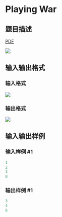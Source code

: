 # Playing War

## 题目描述

[problemUrl]: https://uva.onlinejudge.org/index.php?option=com_onlinejudge&Itemid=8&category=22&page=show_problem&problem=2002

[PDF](https://uva.onlinejudge.org/external/110/p11061.pdf)

![](https://cdn.luogu.com.cn/upload/vjudge_pic/UVA11061/b83f4a80445e6300d5ae808bd12505644a40906a.png)

## 输入输出格式

### 输入格式

![](https://cdn.luogu.com.cn/upload/vjudge_pic/UVA11061/f813420c6caf83896882110b2030fd39b6a370a6.png)

### 输出格式

![](https://cdn.luogu.com.cn/upload/vjudge_pic/UVA11061/61273163294dce680931dca8f8425d74c574e59a.png)

## 输入输出样例

### 输入样例 #1

```cpp
1
2
3
0
```


### 输出样例 #1

```cpp
3
4
6
```


